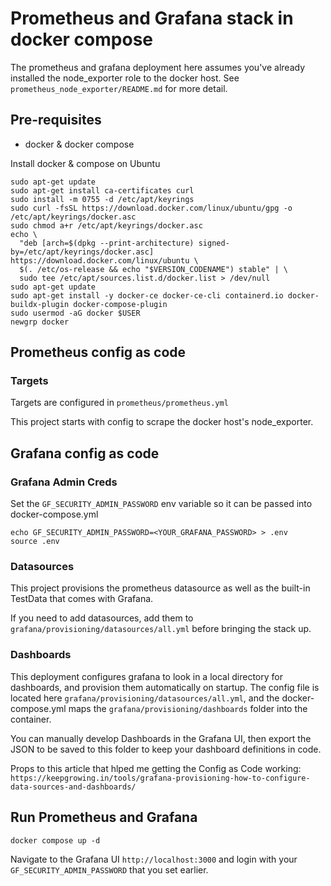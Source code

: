 # Prometheus and Grafana stack in docker compose

The prometheus and grafana deployment here assumes you've already installed the node_exporter role to the docker host. See `prometheus_node_exporter/README.md` for more detail. 

## Pre-requisites

* docker & docker compose

Install docker & compose on Ubuntu
```
sudo apt-get update
sudo apt-get install ca-certificates curl
sudo install -m 0755 -d /etc/apt/keyrings
sudo curl -fsSL https://download.docker.com/linux/ubuntu/gpg -o /etc/apt/keyrings/docker.asc
sudo chmod a+r /etc/apt/keyrings/docker.asc
echo \
  "deb [arch=$(dpkg --print-architecture) signed-by=/etc/apt/keyrings/docker.asc] https://download.docker.com/linux/ubuntu \
  $(. /etc/os-release && echo "$VERSION_CODENAME") stable" | \
  sudo tee /etc/apt/sources.list.d/docker.list > /dev/null
sudo apt-get update
sudo apt-get install -y docker-ce docker-ce-cli containerd.io docker-buildx-plugin docker-compose-plugin
sudo usermod -aG docker $USER
newgrp docker
```

## Prometheus config as code

### Targets

Targets are configured in `prometheus/prometheus.yml`

This project starts with config to scrape the docker host's node_exporter. 

## Grafana config as code

### Grafana Admin Creds

Set the `GF_SECURITY_ADMIN_PASSWORD` env variable so it can be passed into docker-compose.yml
```
echo GF_SECURITY_ADMIN_PASSWORD=<YOUR_GRAFANA_PASSWORD> > .env
source .env
```

### Datasources

This project provisions the prometheus datasource as well as the built-in TestData that comes with Grafana. 

If you need to add datasources, add them to `grafana/provisioning/datasources/all.yml` before bringing the stack up. 

### Dashboards

This deployment configures grafana to look in a local directory for dashboards, and provision them automatically on startup. The config file is located here `grafana/provisioning/datasources/all.yml`, and the docker-compose.yml maps the `grafana/provisioning/dashboards` folder into the container. 

You can manually develop Dashboards in the Grafana UI, then export the JSON to be saved to this folder to keep your dashboard definitions in code. 

Props to this article that hlped me getting the Config as Code working: `https://keepgrowing.in/tools/grafana-provisioning-how-to-configure-data-sources-and-dashboards/` 

## Run Prometheus and Grafana

```
docker compose up -d
```

Navigate to the Grafana UI `http://localhost:3000` and login with your `GF_SECURITY_ADMIN_PASSWORD` that you set earlier. 
